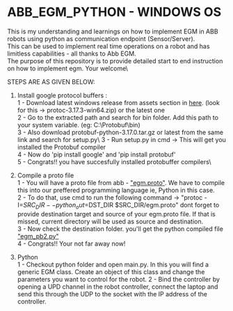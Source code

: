 # ABB_EGM_PYTHON - WINDOWS OS
This is my understanding and learnings on how to implement EGM in ABB robots using python as communication endpoint (Sensor/Server).\
This can be used to implement real time operations on a robot and has limitless capabilities - all thanks to Abb EGM.\
The purpose of this repository is to provide detailed start to end instruction on how to implement egm. Your welcome\


STEPS ARE AS GIVEN BELOW:

1) Install google protocol buffers :\
   1 - Download latest windows release from assets section in [here](https://github.com/protocolbuffers/protobuf/releases). (look for this ->  protoc-3.17.3-win64.zip) or the latest one\
   2 - Go to the extracted path and search for bin folder. Add this path to your system variable. (eg: C:\Protobuf\bin)\
   3 - Also download protobuf-python-3.17.0.tar.gz or latest from the same link and search for setup.py\ 
   3 - Run setup.py in cmd -> This will get you installed the Protobuf compiler\
   4 - Now do 'pip install google' and 'pip install protobuf'\
   5 - Congrats!! you have succesfully installed protobuffer compilers\
   
2) Compile a proto file\
   1 - You will have a proto file from abb - ["egm.proto"](https://github.com/ros-industrial/abb_libegm/blob/master/proto/egm.proto). We have to compile this into our preffered programming language ie, Python in this case.\
   2 - To do that, use cmd to run the following command -> "protoc -I=$SRC_DIR --python_out=$DST_DIR $SRC_DIR/egm.proto" dont forget to provide destination target and source of your egm.proto file. If that is missed, current directory will be used as source and destination.\
   3 - Now check the destination folder. you'll get the python compiled file ["egm_pb2.py"](https://github.com/bestin-07/ABB_EGM_PYTHON/blob/main/Python/egm_pb2.py)\
   4 - Congrats!! Your not far away now!
3) Python\
   1 - Checkout python folder and open main.py. In this you will find a generic EGM class. Create an object of this class and change the parameters you want to control for the robot.
   2 - Bind the controller by opening a UPD channel in the robot controller, connect the laptop and send this through the UDP to the socket with the IP address of the controller. 
